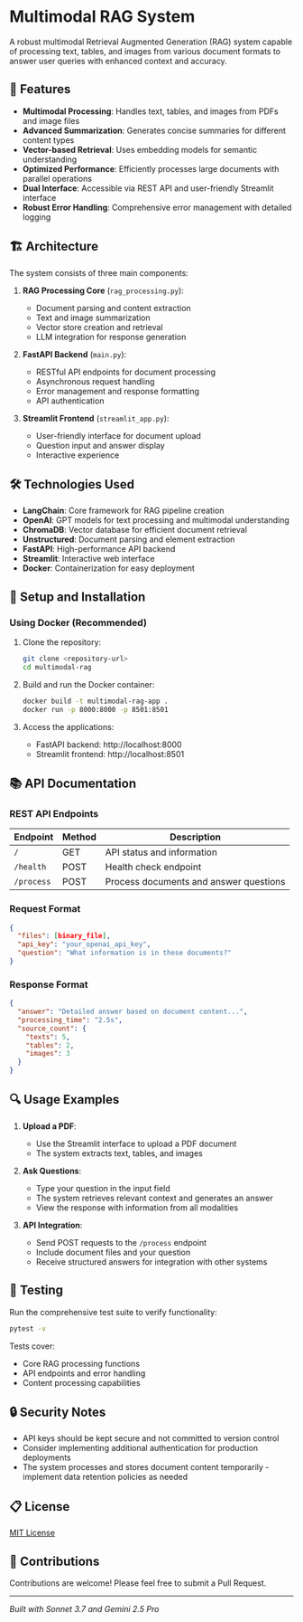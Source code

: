 # Multimodal RAG System

A robust multimodal Retrieval Augmented Generation (RAG) system capable of processing text, tables, and images from various document formats to answer user queries with enhanced context and accuracy.

## 🚀 Features

- **Multimodal Processing**: Handles text, tables, and images from PDFs and image files
- **Advanced Summarization**: Generates concise summaries for different content types
- **Vector-based Retrieval**: Uses embedding models for semantic understanding
- **Optimized Performance**: Efficiently processes large documents with parallel operations
- **Dual Interface**: Accessible via REST API and user-friendly Streamlit interface
- **Robust Error Handling**: Comprehensive error management with detailed logging

## 🏗️ Architecture

The system consists of three main components:

1. **RAG Processing Core** (`rag_processing.py`):
   - Document parsing and content extraction
   - Text and image summarization
   - Vector store creation and retrieval
   - LLM integration for response generation

2. **FastAPI Backend** (`main.py`):
   - RESTful API endpoints for document processing
   - Asynchronous request handling
   - Error management and response formatting
   - API authentication

3. **Streamlit Frontend** (`streamlit_app.py`):
   - User-friendly interface for document upload
   - Question input and answer display
   - Interactive experience

## 🛠️ Technologies Used

- **LangChain**: Core framework for RAG pipeline creation
- **OpenAI**: GPT models for text processing and multimodal understanding
- **ChromaDB**: Vector database for efficient document retrieval
- **Unstructured**: Document parsing and element extraction
- **FastAPI**: High-performance API backend
- **Streamlit**: Interactive web interface
- **Docker**: Containerization for easy deployment

## 🔧 Setup and Installation

### Using Docker (Recommended)

1. Clone the repository:
   ```bash
   git clone <repository-url>
   cd multimodal-rag
   ```

2. Build and run the Docker container:
   ```bash
   docker build -t multimodal-rag-app .
   docker run -p 8000:8000 -p 8501:8501
   ```

3. Access the applications:
   - FastAPI backend: http://localhost:8000
   - Streamlit frontend: http://localhost:8501


## 📚 API Documentation

### REST API Endpoints

| Endpoint | Method | Description |
|----------|--------|-------------|
| `/` | GET | API status and information |
| `/health` | POST | Health check endpoint |
| `/process` | POST | Process documents and answer questions |

### Request Format
```json
{
  "files": [binary_file],
  "api_key": "your_openai_api_key",
  "question": "What information is in these documents?"
}
```

### Response Format
```json
{
  "answer": "Detailed answer based on document content...",
  "processing_time": "2.5s",
  "source_count": {
    "texts": 5,
    "tables": 2,
    "images": 3
  }
}
```

## 🔍 Usage Examples

1. **Upload a PDF**:
   - Use the Streamlit interface to upload a PDF document
   - The system extracts text, tables, and images

2. **Ask Questions**:
   - Type your question in the input field
   - The system retrieves relevant context and generates an answer
   - View the response with information from all modalities

3. **API Integration**:
   - Send POST requests to the `/process` endpoint
   - Include document files and your question
   - Receive structured answers for integration with other systems

## 🧪 Testing

Run the comprehensive test suite to verify functionality:

```bash
pytest -v
```

Tests cover:
- Core RAG processing functions
- API endpoints and error handling
- Content processing capabilities

## 🔒 Security Notes

- API keys should be kept secure and not committed to version control
- Consider implementing additional authentication for production deployments
- The system processes and stores document content temporarily - implement data retention policies as needed

## 📋 License

[MIT License](LICENSE)

## 🤝 Contributions

Contributions are welcome! Please feel free to submit a Pull Request.

---

*Built with Sonnet 3.7 and Gemini 2.5 Pro*
